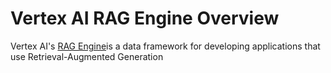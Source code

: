 # Vertex AI RAG Engine Overview

Vertex AI's [RAG Engine](https://cloud.google.com/vertex-ai/generative-ai/docs/rag-engine/rag-overview)is a data framework for developing applications that use Retrieval-Augmented Generation